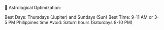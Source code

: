 🌟 Astrological Optimization:

Best Days: Thursdays (Jupiter) and Sundays (Sun)
Best Time: 9-11 AM or 3-5 PM Philippines time
Avoid: Saturn hours (Saturdays 8-10 PM)